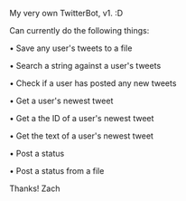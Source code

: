 My very own TwitterBot, v1. :D

Can currently do the following things:

• Save any user's tweets to a file

• Search a string against a user's tweets

• Check if a user has posted any new tweets

• Get a user's newest tweet

• Get a the ID of a user's newest tweet

• Get the text of a user's newest tweet

• Post a status

• Post a status from a file

Thanks!
Zach
